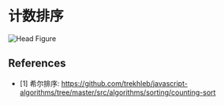 # 计数排序

![Head Figure](https://camo.githubusercontent.com/a35a31e6076f51eab50ba224df0e237d85c029c9550e00dd11ae39fdce7fd3c8/68747470733a2f2f332e62702e626c6f6773706f742e636f6d2f2d6a4a63686c7931426b54632f574c4771434644647643492f41414141414141414148412f6c756c6a416c7a3270744d6e64495a4e48304b4c545475514d4e73667a44654651434c63422f73313630302f43536f72745570646174656453746570492e676966)

## References

- [1] 希尔排序: <https://github.com/trekhleb/javascript-algorithms/tree/master/src/algorithms/sorting/counting-sort>
